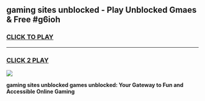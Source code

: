 
## gaming sites unblocked - Play Unblocked Gmaes & Free #g6ioh
<h3>
<a href="https://news.freeplayer.one?title=gaming_sites_unblocked&ref=24F">CLICK TO PLAY</a></h3>
<hr>

<h3>
<a href="https://news.freeplayer.one?title=gaming_sites_unblocked&ref=24F">CLICK 2 PLAY</a>
  
</h3>

<a href="https://news.freeplayer.one?title=gaming_sites_unblocked&ref=24F/"><img src="https://clearcache.store/games.png"></a>


**gaming sites unblocked games unblocked: Your Gateway to Fun and Accessible Online Gaming**
